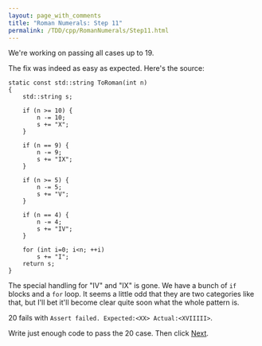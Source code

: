 ```yaml
---
layout: page_with_comments
title: "Roman Numerals: Step 11"
permalink: /TDD/cpp/RomanNumerals/Step11.html
---
```


We're working on passing all cases up to 19. 

The fix was indeed as easy as expected.  Here's the source:
```
static const std::string ToRoman(int n)
{
    std::string s;

    if (n >= 10) {
        n -= 10;
        s += "X";
    }

    if (n == 9) {
        n -= 9;
        s += "IX";
    }

    if (n >= 5) {
        n -= 5;
        s += "V";
    }

    if (n == 4) {
        n -= 4;
        s += "IV";
    }

    for (int i=0; i<n; ++i)
        s += "I";
    return s;
}
```

The special handling for "IV" and "IX" is gone. We have a bunch of ```if``` blocks and a ```for``` loop. 
It seems a little odd that they are two categories like that, but I'll bet it'll become clear quite soon what the whole pattern is.

20 fails with ```Assert failed. Expected:<XX> Actual:<XVIIIII>```.

Write just enough code to pass the 20 case. Then click [Next](Step12.html).
